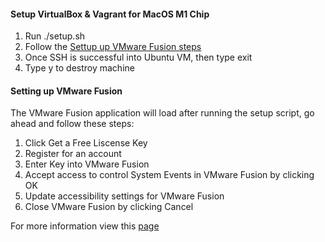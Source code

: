 #### Setup VirtualBox & Vagrant for MacOS M1 Chip


1. Run ./setup.sh
1. Follow the [Settup up VMware Fusion steps](#setting-up-vmware-fusion)
1. Once SSH is successful into Ubuntu VM, then type exit
1. Type y to destroy machine

#### Setting up VMware Fusion

The VMware Fusion application will load after running the setup script, go ahead and follow these steps:
1. Click Get a Free Liscense Key
1. Register for an account
1. Enter Key into VMware Fusion
1. Accept access to control System Events in VMware Fusion by clicking OK
1. Update accessibility settings for VMware Fusion
1. Close VMware Fusion by clicking Cancel

For more information view this [page](https://gist.github.com/sbailliez/2305d831ebcf56094fd432a8717bed93)
